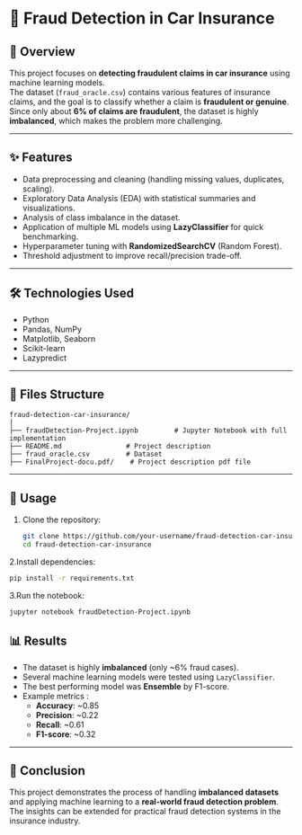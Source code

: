 
# 🚗 Fraud Detection in Car Insurance

## 📌 Overview
This project focuses on **detecting fraudulent claims in car insurance** using machine learning models.  
The dataset (`fraud_oracle.csv`) contains various features of insurance claims, and the goal is to classify whether a claim is **fraudulent or genuine**.  
Since only about **6% of claims are fraudulent**, the dataset is highly **imbalanced**, which makes the problem more challenging.

---

## ✨ Features
- Data preprocessing and cleaning (handling missing values, duplicates, scaling).  
- Exploratory Data Analysis (EDA) with statistical summaries and visualizations.  
- Analysis of class imbalance in the dataset.  
- Application of multiple ML models using **LazyClassifier** for quick benchmarking.  
- Hyperparameter tuning with **RandomizedSearchCV** (Random Forest).  
- Threshold adjustment to improve recall/precision trade-off.  

---

## 🛠️ Technologies Used
- Python  
- Pandas, NumPy  
- Matplotlib, Seaborn  
- Scikit-learn  
- Lazypredict  

---

## 📂 Files Structure
```
fraud-detection-car-insurance/
│
├── fraudDetection-Project.ipynb         # Jupyter Notebook with full implementation
├── README.md                # Project description
├── fraud_oracle.csv         # Dataset
├── FinalProject-docu.pdf/    # Project description pdf file
```

---

## 🚀 Usage
1. Clone the repository:
   ```bash
   git clone https://github.com/your-username/fraud-detection-car-insurance.git
   cd fraud-detection-car-insurance
   ```  
2.Install dependencies:
   ```bash
   pip install -r requirements.txt
   ```
3.Run the notebook:
   ```bash
   jupyter notebook fraudDetection-Project.ipynb
   ```

## 📊 Results
- The dataset is highly **imbalanced** (only ~6% fraud cases).  
- Several machine learning models were tested using `LazyClassifier`.  
- The best performing model was **Ensemble** by F1-score.  
- Example metrics :  
  - **Accuracy**: ~0.85  
  - **Precision**: ~0.22
  - **Recall**: ~0.61
  - **F1-score**: ~0.32  

---

## 🎯 Conclusion
This project demonstrates the process of handling **imbalanced datasets** and applying machine learning to a **real-world fraud detection problem**.  
The insights can be extended for practical fraud detection systems in the insurance industry.
